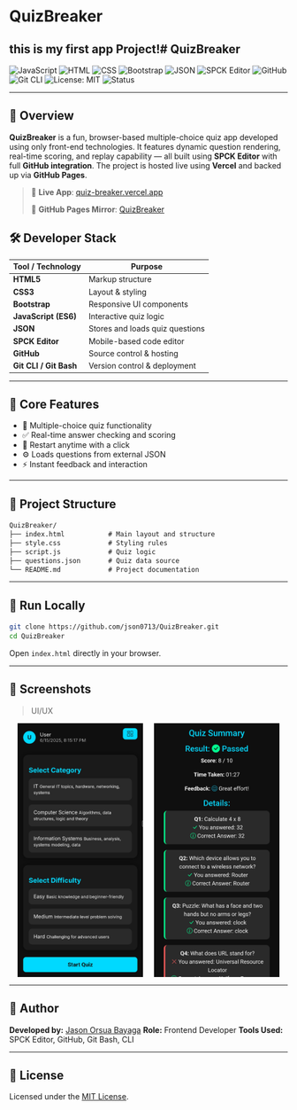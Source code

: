 # QuizBreaker

## this is my first app Project!# QuizBreaker

![JavaScript](https://img.shields.io/badge/JavaScript-ES6-yellow?logo=javascript)
![HTML](https://img.shields.io/badge/HTML5-E34F26?logo=html5\&logoColor=white)
![CSS](https://img.shields.io/badge/CSS3-1572B6?logo=css3\&logoColor=white)
![Bootstrap](https://img.shields.io/badge/Bootstrap-5.3-purple?logo=bootstrap)
![JSON](https://img.shields.io/badge/JSON-Data-lightgrey?logo=json)
![SPCK Editor](https://img.shields.io/badge/SPCK-Editor-blue?logo=visualstudiocode\&logoColor=white)
![GitHub](https://img.shields.io/badge/GitHub-Integrated-black?logo=github)
![Git CLI](https://img.shields.io/badge/Git-Bash-critical?logo=git)
![License: MIT](https://img.shields.io/badge/License-MIT-yellow.svg)
![Status](https://img.shields.io/badge/Status-Active-brightgreen)

---

## 📌 Overview

**QuizBreaker** is a fun, browser-based multiple-choice quiz app developed using only front-end technologies. It features dynamic question rendering, real-time scoring, and replay capability — all built using **SPCK Editor** with full **GitHub integration**. The project is hosted live using **Vercel** and backed up via **GitHub Pages**.

> 🔗 **Live App**: [quiz-breaker.vercel.app](https://quiz-breaker-git-main-jason-orsua-bayagas-projects.vercel.app)
>
> 🔗 **GitHub Pages Mirror**: [QuizBreaker](https://json0713.github.io/QuizBreaker/)

## 🛠 Developer Stack

| Tool / Technology      | Purpose                         |
| ---------------------- | ------------------------------- |
| **HTML5**              | Markup structure                |
| **CSS3**               | Layout & styling                |
| **Bootstrap**          | Responsive UI components        |
| **JavaScript (ES6)**   | Interactive quiz logic          |
| **JSON**               | Stores and loads quiz questions |
| **SPCK Editor**        | Mobile-based code editor        |
| **GitHub**             | Source control & hosting        |
| **Git CLI / Git Bash** | Version control & deployment    |

---

## 🧠 Core Features

* 🎯 Multiple-choice quiz functionality
* ✅ Real-time answer checking and scoring
* 🔁 Restart anytime with a click
* ⚙️ Loads questions from external JSON
* ⚡ Instant feedback and interaction

---

## 📂 Project Structure

```
QuizBreaker/
├── index.html           # Main layout and structure
├── style.css            # Styling rules
├── script.js            # Quiz logic
├── questions.json       # Quiz data source
└── README.md            # Project documentation
```

---

## 🚀 Run Locally

```bash
git clone https://github.com/json0713/QuizBreaker.git
cd QuizBreaker
```

Open `index.html` directly in your browser.

---

## 📸 Screenshots

> UI/UX 

<div align="center" style="display: flex; flex-wrap: wrap; gap: 20px; justify-content: center;">
  <img src="/assets/img/Screenshot_20250615-201534.jpg" alt="Question UI" width="45%"/>
  <img src="/assets/img/Screenshot_20250615-201609.jpg" alt="Score Result UI" width="45%"/>
</div>

---

## 👤 Author

**Developed by:** [Jason Orsua Bayaga](https://github.com/json0713)
**Role:** Frontend Developer
**Tools Used:** SPCK Editor, GitHub, Git Bash, CLI

---

## 📄 License

Licensed under the [MIT License](LICENSE).
